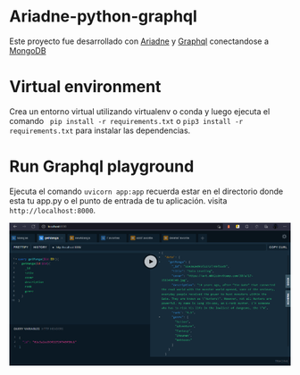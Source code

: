 # Ariadne-python-graphql

Este proyecto fue desarrollado  con [Ariadne](https://ariadnegraphql.org/) y [Graphql](https://graphql.org/learn/) conectandose a [MongoDB](https://www.mongodb.com/atlas/database) 


# Virtual environment

Crea un entorno virtual utilizando virtualenv o conda y luego ejecuta el comando ` pip install -r requirements.txt` o ` pip3 install -r requirements.txt ` para instalar las dependencias. 


# Run Graphql playground

Ejecuta  el comando ` uvicorn app:app ` recuerda estar en el directorio donde esta tu app.py o el punto
de entrada de tu aplicación. visita `http://localhost:8000`.

![Image text](src/assets/playground.png)
